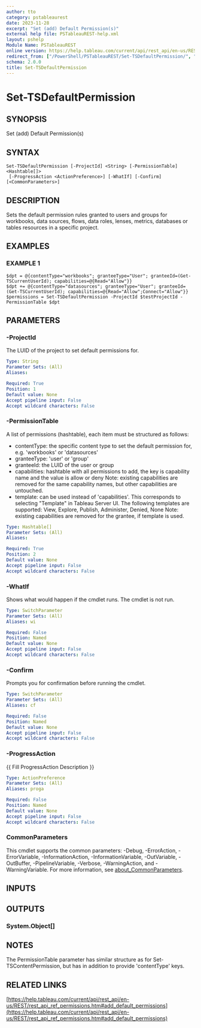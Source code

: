 ```yaml
---
author: tto
category: pstableaurest
date: 2023-11-28
excerpt: "Set (add) Default Permission(s)"
external help file: PSTableauREST-help.xml
layout: pshelp
Module Name: PSTableauREST
online version: https://help.tableau.com/current/api/rest_api/en-us/REST/rest_api_ref_permissions.htm#add_default_permissions
redirect_from: ["/PowerShell/PSTableauREST/Set-TSDefaultPermission/", "/PowerShell/PSTableauREST/set-tsdefaultpermission/", "/PowerShell/set-tsdefaultpermission/"]
schema: 2.0.0
title: Set-TSDefaultPermission
---
```


# Set-TSDefaultPermission

## SYNOPSIS
Set (add) Default Permission(s)

## SYNTAX

```
Set-TSDefaultPermission [-ProjectId] <String> [-PermissionTable] <Hashtable[]>
 [-ProgressAction <ActionPreference>] [-WhatIf] [-Confirm] [<CommonParameters>]
```

## DESCRIPTION
Sets the default permission rules granted to users and groups for
workbooks, data sources, flows, data roles, lenses, metrics, databases or tables resources in a specific project.

## EXAMPLES

### EXAMPLE 1
```
$dpt = @{contentType="workbooks"; granteeType="User"; granteeId=(Get-TSCurrentUserId); capabilities=@{Read="Allow"}}
$dpt += @{contentType="datasources"; granteeType="User"; granteeId=(Get-TSCurrentUserId); capabilities=@{Read="Allow";Connect="Allow"}}
$permissions = Set-TSDefaultPermission -ProjectId $testProjectId -PermissionTable $dpt
```

## PARAMETERS

### -ProjectId
The LUID of the project to set default permissions for.

```yaml
Type: String
Parameter Sets: (All)
Aliases:

Required: True
Position: 1
Default value: None
Accept pipeline input: False
Accept wildcard characters: False
```

### -PermissionTable
A list of permissions (hashtable), each item must be structured as follows:
- contentType: the specific content type to set the default permission for, e.g.
'workbooks' or 'datasources'
- granteeType: 'user' or 'group'
- granteeId: the LUID of the user or group
- capabilities: hashtable with all permissions to add, the key is capability name and the value is allow or deny
Note: existing capabilities are removed for the same capability names, but other capabilities are untouched.
- template: can be used instead of 'capabilities'.
This corresponds to selecting "Template" in Tableau Server UI.
The following templates are supported: View, Explore, Publish, Administer, Denied, None
Note: existing capabilities are removed for the grantee, if template is used.

```yaml
Type: Hashtable[]
Parameter Sets: (All)
Aliases:

Required: True
Position: 2
Default value: None
Accept pipeline input: False
Accept wildcard characters: False
```

### -WhatIf
Shows what would happen if the cmdlet runs.
The cmdlet is not run.

```yaml
Type: SwitchParameter
Parameter Sets: (All)
Aliases: wi

Required: False
Position: Named
Default value: None
Accept pipeline input: False
Accept wildcard characters: False
```

### -Confirm
Prompts you for confirmation before running the cmdlet.

```yaml
Type: SwitchParameter
Parameter Sets: (All)
Aliases: cf

Required: False
Position: Named
Default value: None
Accept pipeline input: False
Accept wildcard characters: False
```

### -ProgressAction
{{ Fill ProgressAction Description }}

```yaml
Type: ActionPreference
Parameter Sets: (All)
Aliases: proga

Required: False
Position: Named
Default value: None
Accept pipeline input: False
Accept wildcard characters: False
```

### CommonParameters
This cmdlet supports the common parameters: -Debug, -ErrorAction, -ErrorVariable, -InformationAction, -InformationVariable, -OutVariable, -OutBuffer, -PipelineVariable, -Verbose, -WarningAction, and -WarningVariable. For more information, see [about_CommonParameters](http://go.microsoft.com/fwlink/?LinkID=113216).

## INPUTS

## OUTPUTS

### System.Object[]
## NOTES
The PermissionTable parameter has similar structure as for Set-TSContentPermission, but has in addition to provide 'contentType' keys.

## RELATED LINKS

[https://help.tableau.com/current/api/rest_api/en-us/REST/rest_api_ref_permissions.htm#add_default_permissions](https://help.tableau.com/current/api/rest_api/en-us/REST/rest_api_ref_permissions.htm#add_default_permissions)

